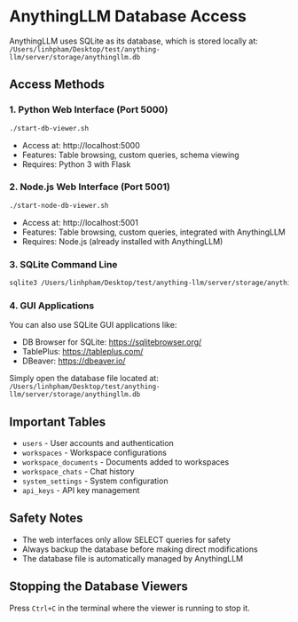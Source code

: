 # AnythingLLM Database Access

AnythingLLM uses SQLite as its database, which is stored locally at:
`/Users/linhpham/Desktop/test/anything-llm/server/storage/anythingllm.db`

## Access Methods

### 1. Python Web Interface (Port 5000)
```bash
./start-db-viewer.sh
```
- Access at: http://localhost:5000
- Features: Table browsing, custom queries, schema viewing
- Requires: Python 3 with Flask

### 2. Node.js Web Interface (Port 5001)
```bash
./start-node-db-viewer.sh
```
- Access at: http://localhost:5001
- Features: Table browsing, custom queries, integrated with AnythingLLM
- Requires: Node.js (already installed with AnythingLLM)

### 3. SQLite Command Line
```bash
sqlite3 /Users/linhpham/Desktop/test/anything-llm/server/storage/anythingllm.db
```

### 4. GUI Applications
You can also use SQLite GUI applications like:
- DB Browser for SQLite: https://sqlitebrowser.org/
- TablePlus: https://tableplus.com/
- DBeaver: https://dbeaver.io/

Simply open the database file located at:
`/Users/linhpham/Desktop/test/anything-llm/server/storage/anythingllm.db`

## Important Tables

- `users` - User accounts and authentication
- `workspaces` - Workspace configurations
- `workspace_documents` - Documents added to workspaces
- `workspace_chats` - Chat history
- `system_settings` - System configuration
- `api_keys` - API key management

## Safety Notes

- The web interfaces only allow SELECT queries for safety
- Always backup the database before making direct modifications
- The database file is automatically managed by AnythingLLM

## Stopping the Database Viewers

Press `Ctrl+C` in the terminal where the viewer is running to stop it.